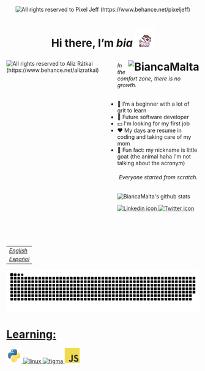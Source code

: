 <p align="center">
  <img alt="All rights reserved to Pixel Jeff (https://www.behance.net/pixeljeff)" src="https://mir-s3-cdn-cf.behance.net/project_modules/max_632/38094b95235473.5e92ecc4409a8.gif" />
<h1>
 <p align="center">
     Hi there, I’m  <i> bia </i><img alt="All rights reserved to Atari Boy (https://www.artstation.com/atariboy)" src="https://github.com/BiancaMalta/BiancaMalta/blob/main/goat.gif" width="50" height="50"/>
 </p>
  
<img align="right" src="https://komarev.com/ghpvc/?username=BiancaMalta" alt="BiancaMalta" />
</h1>

<img align="left" src="https://mir-s3-cdn-cf.behance.net/project_modules/max_632/5c9b4899127739.5eeba3fbd03e0.gif" alt="All rights reserved to Aliz Rátkai (https://www.behance.net/alizratkai)" width="290" height="470" />

<h6>
<table align="right">
 <tr><td><a href="README.md">English</a></td></tr>
 <tr><td><a href="readme_es.md">Español</a></td></tr>
</table>
</h6>
<h6>
  <p align="left">
       <i> In the comfort zone, there is no growth.</i>
</h6>
 
- 🔭 I’m a beginner with a lot of grit to learn 
- 🌱 Future software developer
- :dollar: I'm looking for my first job 
- :heart: My days are resume in coding and taking care of my mom
- :goat: Fun fact: my nickname is little goat (the animal haha I'm not talking about the acronym)

<h6>
  </p>
  <p align="center">
      <i> Everyone started from scratch. </i>
</h6>  
  
![BiancaMalta's github stats](https://github-readme-stats.vercel.app/api?username=BiancaMalta&show_icons=true&theme=radical)

<a href="https://www.linkedin.com/in/bianca-malta-7a5043100/" target="_blank">
                        <img src="https://img.shields.io/badge/-LinkedIn-060606?style=flat&labelColor=0D0D0D&logo=Linkedin&Color=white" alt="Linkedin icon" />
<a href="https://twitter.com/atlam_" target="_blank">
                        <img src="https://img.shields.io/badge/-Twitter-060606?style=flat&labelColor=0D0D0D&logo=Twitter&Color=white" alt="Twitter icon" />
 
![Snake animation](https://github.com/BiancaMalta/BiancaMalta/blob/output/github-contribution-grid-snake.svg)
  
<h1>Learning:</h1>
  </a>
  <a href="https://www.python.org" target="_blank"> 
    <img src="https://raw.githubusercontent.com/devicons/devicon/master/icons/python/python-original.svg" alt="python" width="40" height="40"/> 
  </a>
  <a href="https://www.linux.org/" target="_blank">
    <img src="https://img.icons8.com/color/144/000000/linux--v1.png" alt="linux" width="40" height="40"/>
  </a> 
    <a href="https://www.figma.com/" target="_blank"> 
    <img src="https://www.vectorlogo.zone/logos/figma/figma-icon.svg" alt="figma" width="40" height="40"/>
  </a> 
  </a> 
    <a href="https://www.javascript.com/" target="_blank"> 
    <img src="https://raw.githubusercontent.com/devicons/devicon/master/icons/javascript/javascript-original.svg" alt="javascript" width="40" height="40"/>
  
